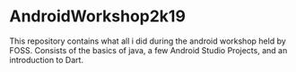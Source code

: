 # AndroidWorkshop2k19
This repository contains what all i did during the android workshop held by FOSS.
Consists of the basics of java, a few Android Studio Projects, and an introduction to Dart.
